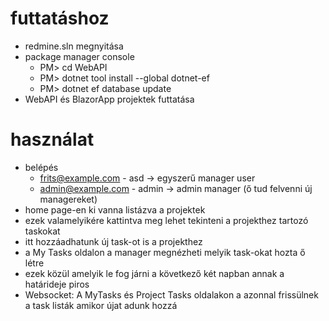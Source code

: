# futtatáshoz

- redmine.sln megnyitása
- package manager console
  - PM> cd WebAPI
  - PM> dotnet tool install --global dotnet-ef
  - PM> dotnet ef database update
- WebAPI és BlazorApp projektek futtatása

# használat

- belépés
  - frits@example.com - asd -> egyszerű manager user
  - admin@example.com - admin -> admin manager (ő tud felvenni új managereket)
- home page-en ki vanna listázva a projektek
- ezek valamelyikére kattintva meg lehet tekinteni a projekthez tartozó taskokat
- itt hozzáadhatunk új task-ot is a projekthez
- a My Tasks oldalon a manager megnézheti melyik task-okat hozta ő létre
- ezek közül amelyik le fog járni a következő két napban annak a határideje piros
- Websocket: A MyTasks és Project Tasks oldalakon a azonnal frissülnek a task listák amikor újat adunk hozzá
